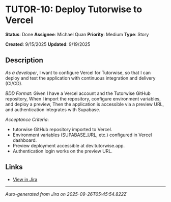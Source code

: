 # TUTOR-10: Deploy Tutorwise to Vercel

**Status**: Done
**Assignee**: Michael Quan
**Priority**: Medium
**Type**: Story

**Created**: 9/15/2025
**Updated**: 9/19/2025



## Description
*As a developer*, I want to configure Vercel for Tutorwise, so that I can deploy and test the application with continuous integration and delivery (CI/CD).


*BDD Format*:
Given I have a Vercel account and the Tutorwise GitHub repository,
When I import the repository, configure environment variables, and deploy a preview,
Then the application is accessible via a preview URL, and authentication integrates with Supabase.

*Acceptance Criteria*:

* tutorwise GitHub repository imported to Vercel.
* Environment variables (SUPABASE_URL, etc.) configured in Vercel dashboard.
* Preview deployment accessible at dev.tutorwise.app.
* Authentication login works on the preview URL.

## Links
- [View in Jira](https://tutorwise.atlassian.net/browse/TUTOR-10)

---
*Auto-generated from Jira on 2025-09-26T05:45:54.822Z*
